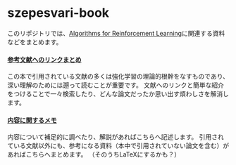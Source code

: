 # szepesvari-book
このリポジトリでは、[Algorithms for Reinforcement Learning](http://www.ualberta.ca/~szepesva/RLBook.html)に関連する資料などをまとめます。

#### [参考文献へのリンクまとめ](references.md)
この本で引用されている文献の多くは強化学習の理論的根幹をなすものであり、深い理解のためには遡って読むことが重要です。
文献へのリンクと簡単な紹介をつけることで一々検索したり、どんな論文だったか思い出す煩わしさを解消します。

#### [内容に関するメモ](note.md)
内容について補足的に調べたり、解説があればこちらへ記述します。
引用されている文献以外にも、参考になる資料（本中で引用されていない論文を含む）があればこちらへまとめます。
（そのうちLaTeXにするかも？）

